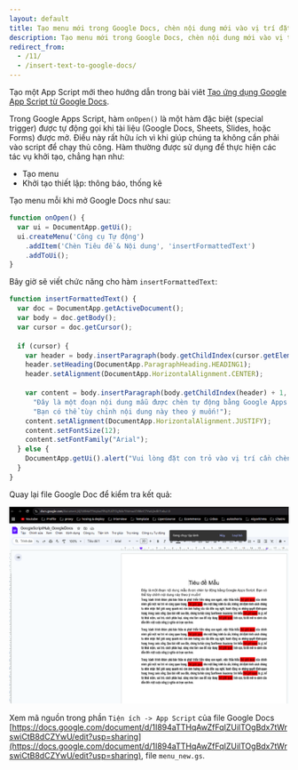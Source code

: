 ```yaml
---
layout: default
title: Tạo menu mới trong Google Docs, chèn nội dung mới vào vị trí đặt con trỏ trong Google Docs
description: Tạo menu mới trong Google Docs, chèn nội dung mới vào vị trí đặt con trỏ trong Google Docs
redirect_from:
  - /11/
  - /insert-text-to-google-docs/
---
```


Tạo một App Script mới theo hướng dẫn trong bài viêt [Tạo ứng dụng Google App Script từ Google Docs](/create-google-app-script-from-google-docs).

Trong Google Apps Script, hàm `onOpen()` là một hàm đặc biệt (special trigger) được tự động gọi khi tài liệu (Google Docs, Sheets, Slides, hoặc Forms) được mở. Điều này rất hữu ích vì khi giúp chúng ta không cần phải vào script để chạy thủ công. Hàm thường được sử dụng để thực hiện các tác vụ khởi tạo, chẳng hạn như:

- Tạo menu
- Khởi tạo thiết lập: thông báo, thống kê

Tạo menu mỗi khi mở Google Docs như sau: 

```javascript
function onOpen() {
  var ui = DocumentApp.getUi();
  ui.createMenu('Công cụ Tự động')
    .addItem('Chèn Tiêu đề & Nội dung', 'insertFormattedText')
    .addToUi();
}
```

Bây giờ sẽ viết chức năng cho hàm `insertFormattedText`: 


```javascript
function insertFormattedText() {
  var doc = DocumentApp.getActiveDocument();
  var body = doc.getBody();
  var cursor = doc.getCursor(); 

  if (cursor) {
    var header = body.insertParagraph(body.getChildIndex(cursor.getElement()), "Tiêu đề Mẫu");
    header.setHeading(DocumentApp.ParagraphHeading.HEADING1); 
    header.setAlignment(DocumentApp.HorizontalAlignment.CENTER); 

    var content = body.insertParagraph(body.getChildIndex(header) + 1, 
      "Đây là một đoạn nội dung mẫu được chèn tự động bằng Google Apps Script. " +
      "Bạn có thể tùy chỉnh nội dung này theo ý muốn!");
    content.setAlignment(DocumentApp.HorizontalAlignment.JUSTIFY);
    content.setFontSize(12); 
    content.setFontFamily("Arial"); 
  } else {
    DocumentApp.getUi().alert("Vui lòng đặt con trỏ vào vị trí cần chèn!");
  }
}
```

Quay lại file Google Doc để kiểm tra kết quả:

<img src="./../img/11_2.png" style="max-width: 100%">

Xem mã nguồn trong phần `Tiện ích -> App Script` của file Google Docs [https://docs.google.com/document/d/1I894aTTHqAwZfFqIZUilTOgBdx7tWrswiCtB8dCZYwU/edit?usp=sharing](https://docs.google.com/document/d/1I894aTTHqAwZfFqIZUilTOgBdx7tWrswiCtB8dCZYwU/edit?usp=sharing), file `menu_new.gs`.
